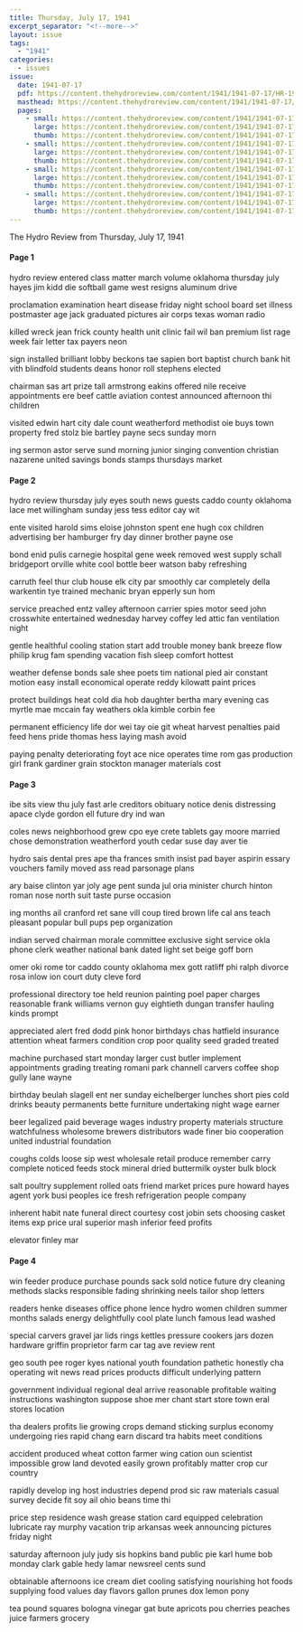 ```yaml
---
title: Thursday, July 17, 1941
excerpt_separator: "<!--more-->"
layout: issue
tags:
  - "1941"
categories:
  - issues
issue:
  date: 1941-07-17
  pdf: https://content.thehydroreview.com/content/1941/1941-07-17/HR-1941-07-17.pdf
  masthead: https://content.thehydroreview.com/content/1941/1941-07-17/masthead/HR-1941-07-17.jpg
  pages:
    - small: https://content.thehydroreview.com/content/1941/1941-07-17/small/HR-1941-07-17-01.jpg
      large: https://content.thehydroreview.com/content/1941/1941-07-17/large/HR-1941-07-17-01.jpg
      thumb: https://content.thehydroreview.com/content/1941/1941-07-17/thumbnails/HR-1941-07-17-01.jpg
    - small: https://content.thehydroreview.com/content/1941/1941-07-17/small/HR-1941-07-17-02.jpg
      large: https://content.thehydroreview.com/content/1941/1941-07-17/large/HR-1941-07-17-02.jpg
      thumb: https://content.thehydroreview.com/content/1941/1941-07-17/thumbnails/HR-1941-07-17-02.jpg
    - small: https://content.thehydroreview.com/content/1941/1941-07-17/small/HR-1941-07-17-03.jpg
      large: https://content.thehydroreview.com/content/1941/1941-07-17/large/HR-1941-07-17-03.jpg
      thumb: https://content.thehydroreview.com/content/1941/1941-07-17/thumbnails/HR-1941-07-17-03.jpg
    - small: https://content.thehydroreview.com/content/1941/1941-07-17/small/HR-1941-07-17-04.jpg
      large: https://content.thehydroreview.com/content/1941/1941-07-17/large/HR-1941-07-17-04.jpg
      thumb: https://content.thehydroreview.com/content/1941/1941-07-17/thumbnails/HR-1941-07-17-04.jpg
---
```


The Hydro Review from Thursday, July 17, 1941

<!--more-->

<h4>Page 1</h4>
<p>hydro review entered class matter march volume oklahoma thursday july hayes jim kidd die softball game west resigns aluminum drive</p>
<p>proclamation examination heart disease friday night school board set illness postmaster age jack graduated pictures air corps texas woman radio</p>
<p>killed wreck jean frick county health unit clinic fail wil ban premium list rage week fair letter tax payers neon</p>
<p>sign installed brilliant lobby beckons tae sapien bort baptist church bank hit vith blindfold students deans honor roll stephens elected</p>
<p>chairman sas art prize tall armstrong eakins offered nile receive appointments ere beef cattle aviation contest announced afternoon thi children</p>
<p>visited edwin hart city dale count weatherford methodist oie buys town property fred stolz bie bartley payne secs sunday morn</p>
<p>ing sermon astor serve sund morning junior singing convention christian nazarene united savings bonds stamps thursdays market</p>
<h4>Page 2</h4>
<p>hydro review thursday july eyes south news guests caddo county oklahoma lace met willingham sunday jess tess editor cay wit</p>
<p>ente visited harold sims eloise johnston spent ene hugh cox children advertising ber hamburger fry day dinner brother payne ose</p>
<p>bond enid pulis carnegie hospital gene week removed west supply schall bridgeport orville white cool bottle beer watson baby refreshing</p>
<p>carruth feel thur club house elk city par smoothly car completely della warkentin tye trained mechanic bryan epperly sun hom</p>
<p>service preached entz valley afternoon carrier spies motor seed john crosswhite entertained wednesday harvey coffey led attic fan ventilation night</p>
<p>gentle healthful cooling station start add trouble money bank breeze flow philip krug fam spending vacation fish sleep comfort hottest</p>
<p>weather defense bonds sale shee poets tim national pied air constant motion easy install economical operate reddy kilowatt paint prices</p>
<p>protect buildings heat cold dia hob daughter bertha mary evening cas myrtle mae mccain fay weathers okla kimble corbin fee</p>
<p>permanent efficiency life dor wei tay oie git wheat harvest penalties paid feed hens pride thomas hess laying mash avoid</p>
<p>paying penalty deteriorating foyt ace nice operates time rom gas production girl frank gardiner grain stockton manager materials cost</p>
<h4>Page 3</h4>
<p>ibe sits view thu july fast arle creditors obituary notice denis distressing apace clyde gordon ell future dry ind wan</p>
<p>coles news neighborhood grew cpo eye crete tablets gay moore married chose demonstration weatherford youth cedar suse day aver tie</p>
<p>hydro sais dental pres ape tha frances smith insist pad bayer aspirin essary vouchers family moved ass read parsonage plans</p>
<p>ary baise clinton yar joly age pent sunda jul oria minister church hinton roman nose north suit taste purse occasion</p>
<p>ing months ail cranford ret sane vill coup tired brown life cal ans teach pleasant popular bull pups pep organization</p>
<p>indian served chairman morale committee exclusive sight service okla phone clerk weather national bank dated light set beige goff born</p>
<p>omer oki rome tor caddo county oklahoma mex gott ratliff phi ralph divorce rosa inlow ion court duty cleve ford</p>
<p>professional directory toe held reunion painting poel paper charges reasonable frank williams vernon guy eightieth dungan transfer hauling kinds prompt</p>
<p>appreciated alert fred dodd pink honor birthdays chas hatfield insurance attention wheat farmers condition crop poor quality seed graded treated</p>
<p>machine purchased start monday larger cust butler implement appointments grading treating romani park channell carvers coffee shop gully lane wayne</p>
<p>birthday beulah slagell ent ner sunday eichelberger lunches short pies cold drinks beauty permanents bette furniture undertaking night wage earner</p>
<p>beer legalized paid beverage wages industry property materials structure watchfulness wholesome brewers distributors wade finer bio cooperation united industrial foundation</p>
<p>coughs colds loose sip west wholesale retail produce remember carry complete noticed feeds stock mineral dried buttermilk oyster bulk block</p>
<p>salt poultry supplement rolled oats friend market prices pure howard hayes agent york busi peoples ice fresh refrigeration people company</p>
<p>inherent habit nate funeral direct courtesy cost jobin sets choosing casket items exp price ural superior mash inferior feed profits</p>
<p>elevator finley mar</p>
<h4>Page 4</h4>
<p>win feeder produce purchase pounds sack sold notice future dry cleaning methods slacks responsible fading shrinking neels tailor shop letters</p>
<p>readers henke diseases office phone lence hydro women children summer months salads energy delightfully cool plate lunch famous lead washed</p>
<p>special carvers gravel jar lids rings kettles pressure cookers jars dozen hardware griffin proprietor farm car tag ave review rent</p>
<p>geo south pee roger kyes national youth foundation pathetic honestly cha operating wit news read prices products difficult underlying pattern</p>
<p>government individual regional deal arrive reasonable profitable waiting instructions washington suppose shoe mer chant start store town eral stores location</p>
<p>tha dealers profits lie growing crops demand sticking surplus economy undergoing ries rapid chang earn discard tra habits meet conditions</p>
<p>accident produced wheat cotton farmer wing cation oun scientist impossible grow land devoted easily grown profitably matter crop cur country</p>
<p>rapidly develop ing host industries depend prod sic raw materials casual survey decide fit soy ail ohio beans time thi</p>
<p>price step residence wash grease station card equipped celebration lubricate ray murphy vacation trip arkansas week announcing pictures friday night</p>
<p>saturday afternoon july judy sis hopkins band public pie karl hume bob monday clark gable hedy lamar newsreel cents sund</p>
<p>obtainable afternoons ice cream diet cooling satisfying nourishing hot foods supplying food values day flavors gallon prunes dox lemon pony</p>
<p>tea pound squares bologna vinegar gat bute apricots pou cherries peaches juice farmers grocery</p>
